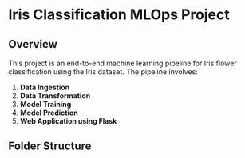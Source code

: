 # Iris Classification MLOps Project

## Overview
This project is an end-to-end machine learning pipeline for Iris flower classification using the Iris dataset. The pipeline involves:

1. **Data Ingestion**
2. **Data Transformation**
3. **Model Training**
4. **Model Prediction**
5. **Web Application using Flask**

## Folder Structure


